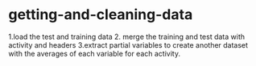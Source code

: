 # getting-and-cleaning-data
1.load the test and training data
2. merge the training and test data with activity and headers
3.extract partial variables to create another dataset with the averages of each variable for each activity.
